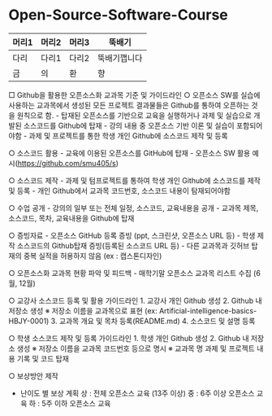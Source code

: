 # Open-Source-Software-Course

머리1 | 머리2 | 머리3 | 뚝배기
---- | ---- | ---- | ----
다리 | 다리1 | 다리2 | 뚝배기깹니다
금 | 의 | 환 | 향


□ Github을 활용한 오픈소스화 교과목 기준 및 가이드라인
 ○ 오픈소스 SW를 실습에 사용하는 교과목에서 생성된 모든 프로젝트 결과물들은 Github를 통하여 오픈하는 것을 원칙으로 함.
    - 탑재된 오픈소스를 기반으로 교육을 실행하거나 과제 및 실습으로 개발된 소스코드를 Github에 탑재
    - 강의 내용 중 오픈소스 기반 이론 및 실습이 포함되어야함
    - 과제 및 프로젝트를 통한 학생 개인 Github에 소스코드 제작 및 등록

 ○ 소스코드 활용 
    - 교육에 이용된 오픈소스를 GitHub에 탑재
    - 오픈소스 SW 활용 예시(https://github.com/smu405/s)

 ○ 소스코드 제작 
    - 과제 및 텀프로젝트를 통하여 학생 개인 Github에 소스코드를 제작 및 등록
    - 개인 Github에서 교과목 코드번호, 소스코드 내용이 탐재되어야함

 ○ 수업 공개 
    - 강의의 일부 또는 전체 일정, 소스코드, 교육내용을 공개
    - 교과목 제목, 소스코드, 목차, 교육내용을 Github에 탑재

 ○ 증빙자료 
    - 오픈소스 GitHub 등록 증빙 (ppt, 스크린샷, 오픈소스 URL 등)
    - 학생 제작 소스코드의 Github탑재 증빙(등록된 소스코드 URL 등)
    - 다른 교과목과 깃허브 탑재의 중복 실적을 허용하지 않음 (ex : 캡스톤디자인) 

 ○ 오픈소스화 교과목 현황 파악 및 피드백
    - 매학기말 오픈소스 교과목 리스트 수집 (6월, 12월)

 ○ 교강사 소스코드 등록 및 활용 가이드라인
    1. 교강사 개인 Github 생성
    2. Github 내 저장소 생성
     ※ 저장소 이름을 교과목으로 표현 (ex: Artificial-intelligence-basics-HBJY-0001)
    3. 교과목 개요 및 목차 등록(README.md)
    4. 소스코드 및 설명 등록

 ○ 학생 소스코드 제작 및 등록 가이드라인
    1. 학생 개인 Github 생성
    2. Github 내 저장소 생성
     ※ 저장소 이름을 교과목 코드번호 등으로 명시
     ※ 교과목 명 과제 및 프로젝트 내용 기록 및 코드 탑재

○ 보상방안 제작
- 난이도 별 보상 계획
  상 : 전체 오픈소스 교육 (13주 이상) 
  중 : 6주 이상 오픈소스 교육
  하 : 5주 이하 오픈소스 교육
